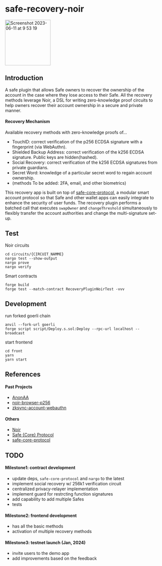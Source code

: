 # safe-recovery-noir

<img width="150" alt="Screenshot 2023-06-11 at 9 53 19" src="https://github.com/porco-rosso-j/safe-recovery-noir/assets/88586592/b8e4854e-2e02-4801-aa18-0118d494553c">

## Introduction

A safe plugin that allows Safe owners to recover the ownership of the account in the case where they lose access to their Safe. All the recovery methods leverage Noir, a DSL for writing zero-knowledge proof circuits to help owners recover their account ownership in a secure and private manner.

#### Recovery Mechanism

Available recovery methods with zero-knowledge proofs of...

- TouchID: correct verification of the p256 ECDSA signature with a fingerprint (via WebAuthn).
- Shielded Backup Address: correct verification of the k256 ECDSA signature. Public keys are hidden(hashed).
- Social Recovery: correct verification of the k256 ECDSA signatures from private guardians.
- Secret Word: knowledge of a particular secret word to regain account ownership.
- (methods To be added: 2FA, email, and other biometrics)

This recovery app is built on top of [safe-core-protocol](https://github.com/5afe/safe-core-protocol), a modular smart account protocol so that Safe and other wallet apps can easily integrate to enhance the security of user funds. The recovery plugin performs a batched call that executes `swapOwner` and `changeThreshold` simultaneously to flexibly transfer the account authorities and change the multi-signature set-up.

## Test

Noir circuits

```shell
cd circuits/{CIRCUIT_NAMME}
nargo test --show-output
nargo prove
nargo verify
```

Smart contracts

```shell
forge build
forge test --match-contract RecoveryPluginNoirTest -vvv
```

## Development

run forked goerli chain

```shell
anvil --fork-url goerli
forge script script/Deploy.s.sol:Deploy --rpc-url localhost --broadcast
```

start frontend

```shell
cd front
yarn
yarn start
```

## References

#### Past Projects

- [AnonAA](https://github.com/porco-rosso-j/zk-ecdsAA)
- [noir-browser-p256](https://github.com/porco-rosso-j/noir-browser-p256)
- [zksync-account-webauthn](https://github.com/porco-rosso-j/zksync-account-webauthn)

#### Others

- [Noir](https://noir-lang.org/)
- [Safe {Core} Protocol](https://docs.safe.global/safe-core-protocol/safe-core-protocol)
- [safe-core-protocol](https://github.com/5afe/safe-core-protocol)

## TODO

#### Milestone1: contract development

- update deps, `safe-core-protocol` and `nargo` to the latest
- implement social recovery w/ 256k1 verification circuit
- centralized privacy-relayer implementation
- implement guard for restrcting function signatures
- add capability to add multiple Safes
- tests

#### Milestone2: frontend development

- has all the basic methods
- activation of multiple recovery methods

#### Milestone3: testnet launch (Jan, 2024)

- invite users to the demo app
- add improvements based on the feedback
